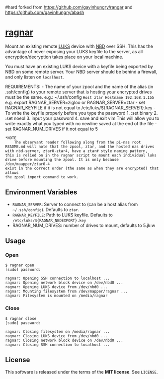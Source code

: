 #hard forked from 
https://github.com/gavinhungry/rangar
and
https://github.com/gavinhungry/abash

[ragnar](http://en.battlestarwiki.org/wiki/Ragnar_Anchorage)
========
Mount an existing remote [LUKS](https://gitlab.com/cryptsetup/cryptsetup) device
with [NBD](http://nbd.sourceforge.net/) over SSH. This has the advantage of
never exposing your LUKS keyfile to the server, as all encryption/decryption
takes place on your local machine.

You must have an existing LUKS device with a keyfile being exported by NBD on
some remote server. Your NBD server should be behind a firewall, and only listen
on `localhost`.

REQUIREMENTS:
    - The name of your zpool and the name of the alias (in .ssh/config) to your remote server that is
    hosting your encrypted drives must be the same.
    e.g.: ~/.ssh/config
    ```
    Host ztar
        Hostname 192.168.1.155
    ```
    e.g. export RAGNAR_SERVER=zigloo or RAGNAR_SERVER=ztar
    - set RAGNAR_KEYFILE if it is not equal to /etc/luks/${RAGNAR_SERVER}.key
        - To write the keyfile properly before you type the password
            1. :set binary <hit enter>
            2. :set noeol <hit enter>
            3. input your password
            4. save and exit vim
        This will allow you to write exactly what you typed with no newline saved at the end of the file
    - set RAGNAR_NUM_DRIVES if it not equal to 5

    *NOTE
    	The observant reader following along from the pi-nas root
    README.md will note that the zpool, ztar, and the hosted nas drives
    with nbd-server, ztar0-ztar4, have a ztar# style naming pattern,
    this is relied on in the ragnar script to mount each individual luks
    drive before mounting the zpool. It is only because /dev/maapper/ztar0-4
    exist in the correct order (the same as when they are encrypted) that allows
    the zpool import command to work.

Environment Variables
---------------------
  - `RAGNAR_SERVER`: Server to connect to (can be a host alias from
    `~/.ssh/config`). Defaults to `ztar`.
  - `RAGNAR_KEYFILE`: Path to LUKS keyfile. Defaults to
    `/etc/luks/${RAGNAR_NBDEXPORT}.key`
  - RAGNAR_NUM_DRIVES: number of drives to mount, defaults to 5.jk:w

Usage
-----

### Open

    $ ragnar open
    [sudo] password:

    ragnar: Opening SSH connection to localhost ...
    ragnar: Opening network block device on /dev/nbd0 ...
    ragnar: Opening LUKS device from /dev/nbd0 ...
    ragnar: Mounting filesystem from /dev/mapper/ragnar ...
    ragnar: Filesystem is mounted on /media/ragnar

### Close

    $ ragnar close
    [sudo] password:

    ragnar: Closing filesystem on /media/ragnar ...
    ragnar: Closing LUKS device from /dev/nbd0 ...
    ragnar: Closing network block device on /dev/nbd0 ...
    ragnar: Closing SSH connection to localhost ...

License
-------
This software is released under the terms of the **MIT license**. See `LICENSE`.
